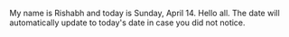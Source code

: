 My name is Rishabh and today is Sunday, April 14. Hello all. The date will automatically update to today's date in case you did not notice.
